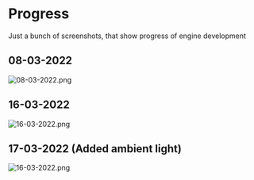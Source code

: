 # Progress

Just a bunch of screenshots, that show progress of engine development

## 08-03-2022

![08-03-2022.png](https://i.imgur.com/USvufng.png)

## 16-03-2022

![16-03-2022.png](https://i.imgur.com/i5kbaPR.png)

## 17-03-2022 (Added ambient light)

![16-03-2022.png](https://i.imgur.com/z0buV7n.png)